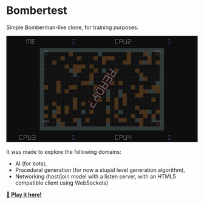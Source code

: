 # Bombertest

Simple Bomberman-like clone, for training purposes.

![preview](./docs/promo.gif)

It was made to explore the following domains:

- AI (for bots),
- Procedural generation (for now a stupid level generation algorithm),
- Networking (host/join model with a listen server, with an HTML5 compatible client using WebSockets)

**[:rocket: Play it here!](https://srynetix.github.io/bombertest/)**
